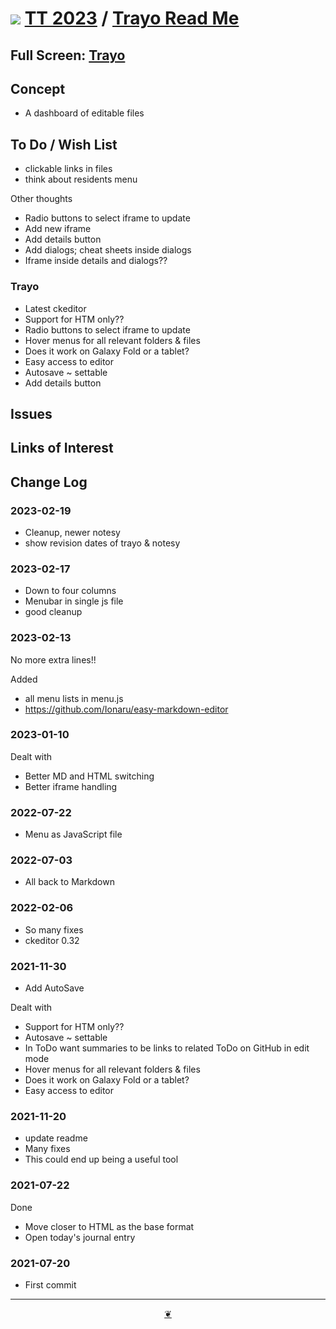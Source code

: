 # [![](https://pushme-pullyou.github.io/assets/svg/mark-github.svg )](https://github.com/theo-armour/2023/ "Source code on GitHub" ) [TT 2023]( https://theo-armour.github.io/2023/ "Home page" ) / [Trayo Read Me]( https://github.com/theo-armour/2023/tree/master/apps/trayo )


<!--@@@
<div class=iframe-resize ><iframe src=https://theo-armour.github.io/2023/apps/trayo/ height=100% width=100% ></iframe></div>
_"Trayo" in a resizable window. One finger to rotate. Two to zoom._
@@@-->

## Full Screen: [Trayo]( https://theo-armour.github.io/2023/apps/trayo/ )


## Concept

* A dashboard of editable files

## To Do / Wish List

* clickable links in files
* think about residents menu

Other thoughts

* Radio buttons to select iframe to update
* Add new iframe
* Add details button
* Add dialogs; cheat sheets inside dialogs
* Iframe inside details and dialogs??


### Trayo

* Latest ckeditor
* Support for HTM only??
* Radio buttons to select iframe to update
* Hover menus for all relevant folders & files
* Does it work on Galaxy Fold or a tablet?
* Easy access to editor
* Autosave ~ settable
* Add details button

## Issues


## Links of Interest


## Change Log

### 2023-02-19

* Cleanup, newer notesy
* show revision dates of trayo & notesy

### 2023-02-17

* Down to four columns
* Menubar in single js file
* good cleanup

### 2023-02-13

No more extra lines!!

Added
* all menu lists in menu.js
* https://github.com/Ionaru/easy-markdown-editor

### 2023-01-10

Dealt with
* Better MD and HTML switching
* Better iframe handling

### 2022-07-22

* Menu as JavaScript file

### 2022-07-03

* All back to Markdown

### 2022-02-06

* So many fixes
* ckeditor 0.32

### 2021-11-30

* Add AutoSave

Dealt with

* Support for HTM only??
* Autosave ~ settable
* In ToDo want summaries to be links to related ToDo on GitHub in edit mode
* Hover menus for all relevant folders & files
* Does it work on Galaxy Fold or a tablet?
* Easy access to editor

### 2021-11-20

* update readme
* Many fixes
* This could end up being a useful tool

### 2021-07-22

Done
* Move closer to HTML as the base format
* Open today's journal entry
### 2021-07-20

* First commit


***

<center title="Hello! Click me to go up to the top" ><a class=aDingbat href=javascript:window.scrollTo(0,0);> ❦ </a></center>
